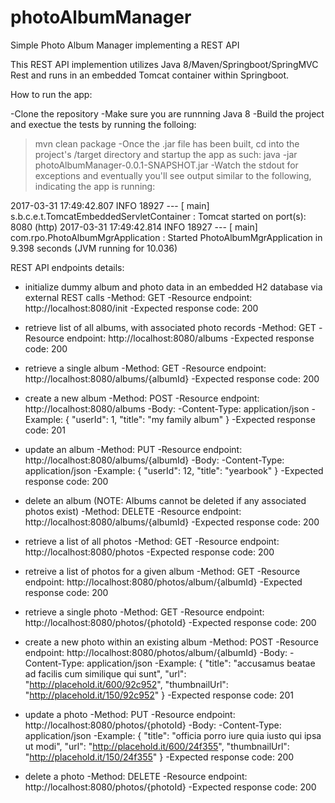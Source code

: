# photoAlbumManager
Simple Photo Album Manager implementing a REST API

This REST API implemention utilizes Java 8/Maven/Springboot/SpringMVC Rest and runs in an embedded Tomcat container within Springboot.  

How to run the app:

-Clone the repository
-Make sure you are runnning Java 8
-Build the project and exectue the tests by running the folloing:
  > mvn clean package
-Once the .jar file has been built, cd into the project's /target directory and startup the app as such:
  > java -jar photoAlbumManager-0.0.1-SNAPSHOT.jar
-Watch the stdout for exceptions and eventually you'll see output similar to the following, indicating the app is running: 

2017-03-31 17:49:42.807  INFO 18927 --- [           main] s.b.c.e.t.TomcatEmbeddedServletContainer : Tomcat started on port(s): 8080 (http)
2017-03-31 17:49:42.814  INFO 18927 --- [           main] com.rpo.PhotoAlbumMgrApplication         : Started PhotoAlbumMgrApplication in 9.398 seconds (JVM running for 10.036)


REST API endpoints details:

- initialize dummy album and photo data in an embedded H2 database via external REST calls 
    -Method: GET
	  -Resource endpoint: http://localhost:8080/init
    -Expected response code: 200

- retrieve list of all albums, with associated photo records
    -Method: GET
	  -Resource endpoint: http://localhost:8080/albums
    -Expected response code: 200

- retrieve a single album
    -Method: GET
	  -Resource endpoint: http://localhost:8080/albums/{albumId}
    -Expected response code: 200

- create a new album
    -Method: POST
	  -Resource endpoint: http://localhost:8080/albums
    -Body: 
        -Content-Type: application/json
        -Example:
            {
                "userId": 1,
                "title": "my family album"
            }
    -Expected response code: 201

- update an album
    -Method: PUT
	  -Resource endpoint: http://localhost:8080/albums/{albumId}
    -Body: 
        -Content-Type: application/json
        -Example:
            {
                "userId": 12,
                "title": "yearbook"
            }
    -Expected response code: 200

- delete an album (NOTE: Albums cannot be deleted if any associated photos exist)
    -Method: DELETE
	  -Resource endpoint: http://localhost:8080/albums/{albumId}
    -Expected response code: 200

- retrieve a list of all photos
    -Method: GET
	  -Resource endpoint: http://localhost:8080/photos
    -Expected response code: 200

- retreive a list of photos for a given album
    -Method: GET
	  -Resource endpoint: http://localhost:8080/photos/album/{albumId}
    -Expected response code: 200

- retrieve a single photo
    -Method: GET
	  -Resource endpoint: http://localhost:8080/photos/{photoId}
    -Expected response code: 200

- create a new photo within an existing album
    -Method: POST
	  -Resource endpoint: http://localhost:8080/photos/album/{albumId}
    -Body: 
        -Content-Type: application/json
        -Example:
            {
                "title": "accusamus beatae ad facilis cum similique qui sunt",
                "url": "http://placehold.it/600/92c952",
                "thumbnailUrl": "http://placehold.it/150/92c952"
            }
    -Expected response code: 201

- update a photo
    -Method: PUT
	  -Resource endpoint: http://localhost:8080/photos/{photoId}
    -Body: 
        -Content-Type: application/json
        -Example:
            {
                "title": "officia porro iure quia iusto qui ipsa ut modi",
                "url": "http://placehold.it/600/24f355",
                "thumbnailUrl": "http://placehold.it/150/24f355"
            }
    -Expected response code: 200

- delete a photo
    -Method: DELETE
	  -Resource endpoint: http://localhost:8080/photos/{photoId}
    -Expected response code: 200
